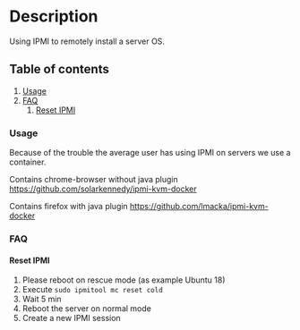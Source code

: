 # Description

Using IPMI to remotely install a server OS.

## Table of contents

1. [Usage](#usage)
2. [FAQ](#faq)
   1. [Reset IPMI](#reset-IPMI)

### Usage

Because of the trouble the average user has using IPMI on servers we use a container.

Contains chrome-browser without java plugin
https://github.com/solarkennedy/ipmi-kvm-docker

Contains firefox with java plugin
https://github.com/lmacka/ipmi-kvm-docker

### FAQ

#### Reset IPMI

1. Please reboot on rescue mode (as example Ubuntu 18)
2. Execute `sudo ipmitool mc reset cold`
3. Wait 5 min
4. Reboot the server on normal mode
5. Create a new IPMI session
